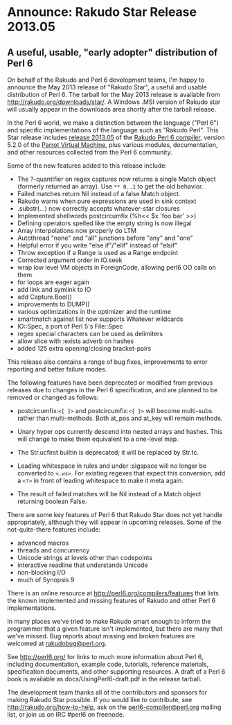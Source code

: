 # Announce: Rakudo Star Release 2013.05

## A useful, usable, "early adopter" distribution of Perl 6

On behalf of the Rakudo and Perl 6 development teams, I'm happy to
announce the May 2013 release of "Rakudo Star", a useful and usable
distribution of Perl 6. The tarball for the May 2013 release is
available from <http://rakudo.org/downloads/star/>. A Windows .MSI
version of Rakudo star will usually appear in the downloads area
shortly after the tarball release.

In the Perl 6 world, we make a distinction between the language
("Perl 6") and specific implementations of the language such as
"Rakudo Perl".  This Star release includes [release 2013.05] of the
[Rakudo Perl 6 compiler], version 5.2.0 of the [Parrot Virtual
Machine], plus various modules, documentation, and other resources
collected from the Perl 6 community.

[release 2013.05]:
    https://github.com/rakudo/rakudo/blob/nom/docs/announce/2013.05.md
[Rakudo Perl 6 compiler]: http://github.com/rakudo/rakudo
[Parrot Virtual Machine]: http://parrot.org

Some of the new features added to this release include:

* The ?-quantifier on regex captures now returns a single Match object 
  (formerly returned an array).  Use `** 0..1` to get the old behavior.
* Failed matches return Nil instead of a false Match object.
* Rakudo warns when pure expressions are used in sink context
* .substr(...) now correctly accepts whatever-star closures
* Implemented shellwords postcircumfix (%h<< $x 'foo bar' >>)
* Defining operators spelled like the empty string is now illegal
* Array interpolations now properly do LTM
* Autothread "none" and "all" junctions before "any" and "one"
* Helpful error if you write "else if"/"elif" instead of "elsif"
* Throw exception if a Range is used as a Range endpoint
* Corrected argument order in IO.seek
* wrap low level VM objects in ForeignCode, allowing perl6 OO calls on them
* for loops are eager again
* add link and symlink to IO
* add Capture.Bool()
* improvements to DUMP()
* various optimizations in the optimizer and the runtime
* smartmatch against list now supports Whatever wildcards
* IO::Spec, a port of Perl 5's File::Spec
* regex special characters can be used as delimiters
* allow slice with :exists adverb on hashes
* added 125 extra opening/closing bracket-pairs

This release also contains a range of bug fixes, improvements to error
reporting and better failure modes.

The following features have been deprecated or modified from previous
releases due to changes in the Perl 6 specification, and are planned
to be removed or changed as follows:

  * postcircumfix:`<[ ]>` and postcircumfix:`<{ }>` will become
    multi-subs rather than multi-methods. Both at_pos and at_key will
    remain methods.

  * Unary hyper ops currently descend into nested arrays and hashes.
    This will change to make them equivalent to a one-level map.

  * The Str.ucfirst builtin is deprecated; it will be replaced by
    Str.tc.

  * Leading whitespace in rules and under :sigspace will no longer be
    converted to `<.ws>`.  For existing regexes that expect this
    conversion, add a `<?>` in front of leading whitespace to make it
    meta again.

  * The result of failed matches will be Nil instead of a Match
    object returning boolean False.

There are some key features of Perl 6 that Rakudo Star does not yet
handle appropriately, although they will appear in upcoming releases.
Some of the not-quite-there features include:

  * advanced macros
  * threads and concurrency
  * Unicode strings at levels other than codepoints
  * interactive readline that understands Unicode
  * non-blocking I/O
  * much of Synopsis 9

There is an online resource at <http://perl6.org/compilers/features>
that lists the known implemented and missing features of Rakudo and
other Perl 6 implementations.

In many places we've tried to make Rakudo smart enough to inform the
programmer that a given feature isn't implemented, but there are many
that we've missed.  Bug reports about missing and broken features are
welcomed at <rakudobug@perl.org>.

See <http://perl6.org/> for links to much more information about
Perl 6, including documentation, example code, tutorials, reference
materials, specification documents, and other supporting resources.  A
draft of a Perl 6 book is available as docs/UsingPerl6-draft.pdf in
the release tarball.

The development team thanks all of the contributors and sponsors for
making Rakudo Star possible.  If you would like to contribute, see
<http://rakudo.org/how-to-help>, ask on the <perl6-compiler@perl.org>
mailing list, or join us on IRC \#perl6 on freenode.
